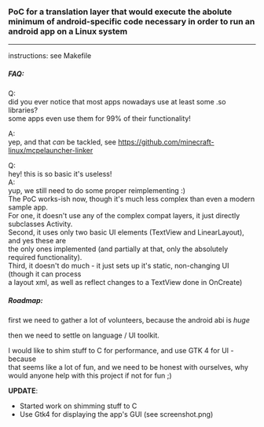 ### PoC for a translation layer that would execute the abolute minimum of android-specific code necessary in order to run an android app on a Linux system

---

instructions: see Makefile

##### FAQ:

Q:  
	did you ever notice that most apps nowadays use at least some .so libraries?  
	some apps even use them for 99% of their functionality!  

A:  
	yep, and that *can* be tackled, see https://github.com/minecraft-linux/mcpelauncher-linker

Q:  
	hey! this is so basic it's useless!  
A:  
	yup, we still need to do some proper reimplementing :)  
	The PoC works-ish now, though it's much less complex than even a modern sample app.  
	For one, it doesn't use any of the complex compat layers, it just directly subclasses Activity.  
	Second, it uses only two basic UI elements (TextView and LinearLayout), and yes these are  
	the only ones implemented (and partially at that, only the absolutely required functionality).  
	Third, it doesn't do much - it just sets up it's static, non-changing UI (though it can process  
	a layout xml, as well as reflect changes to a TextView done in OnCreate)

##### Roadmap:

first we need to gather a lot of volunteers, because the android abi is *huge*  

then we need to settle on language / UI toolkit.  

I would like to shim stuff to C for performance, and use GTK 4 for UI - because  
that seems like a lot of fun, and we need to be honest with ourselves, why  
would anyone help with this project if not for fun ;)  

__UPDATE__:

- Started work on shimming stuff to C
- Use Gtk4 for displaying the app's GUI (see screenshot.png)

